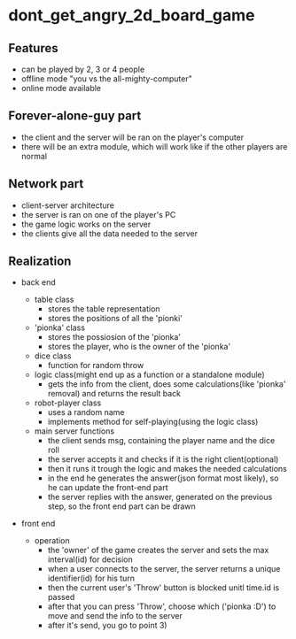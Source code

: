 # dont_get_angry_2d_board_game
Features
---------
- can be played by 2, 3 or 4 people
- offline mode "you vs the all-mighty-computer"
- online mode available

Forever-alone-guy part
----------------------
- the client and the server will be ran on the player's computer
- there will be an extra module, which will work like if the other players are normal

Network part
------------
- client-server architecture
- the server is ran on one of the player's PC
- the game logic works on the server
- the clients give all the data needed to the server


Realization
----------
- back end
  - table class
    - stores the table representation
    - stores the positions of all the 'pionki'
  - 'pionka' class
    - stores the possiosion of the 'pionka'
    - stores the player, who is the owner of the 'pionka'
  - dice class
    - function for random throw
  - logic class(might end up as a function or a standalone module)
    - gets the info from the client, does some calculations(like 'pionka' removal) and returns the result back
  - robot-player class
    - uses a random name
    - implements method for self-playing(using the logic class)
  - main server functions
    - the client sends msg, containing the player name and the dice roll
    - the server accepts it and checks if it is the right client(optional)
    - then it runs it trough the logic and makes the needed calculations
    - in the end he generates the answer(json format most likely), so he can update the front-end part
    - the server replies with the answer, generated on the previous step, so the front end part can be drawn


- front end
  - operation
    - the 'owner' of the game creates the server and sets the max interval(id) for decision
    - when a user connects to the server, the server returns a unique identifier(id) for his turn
    - then the current user's 'Throw' button is blocked unitl time.id is passed
    - after that you can press 'Throw', choose which ('pionka :D') to move and send the info to the server
    - after it's send, you go to point 3)


